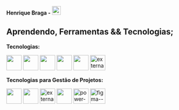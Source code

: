 **Henrique Braga -** <img src="https://img.icons8.com/fluency/48/null/shark.png" width="23" height="23"/>

## Aprendendo, Ferramentas && Tecnologias;
**Tecnologias:**  

<img src="https://cdn.jsdelivr.net/gh/devicons/devicon/icons/c/c-original.svg" width="40" height="40"/>  <img src="https://cdn.jsdelivr.net/gh/devicons/devicon/icons/arduino/arduino-original.svg" width="40" height="40"/>  <img src="https://cdn.jsdelivr.net/gh/devicons/devicon/icons/javascript/javascript-original.svg" width="40" height="40"/>  <img src="https://cdn.jsdelivr.net/gh/devicons/devicon/icons/html5/html5-plain.svg" width="40" height="40"/> <img src="https://cdn.jsdelivr.net/gh/devicons/devicon/icons/css3/css3-original.svg" width="40" height="40"/>  <img width="40" height="40" src="https://img.icons8.com/external-soft-fill-juicy-fish/40/000000/external-sql-coding-and-development-soft-fill-soft-fill-juicy-fish.png" alt="external-sql-coding-and-development-soft-fill-soft-fill-juicy-fish"/>

**Tecnologias para Gestão de Projetos:**  

<img src="https://img.icons8.com/color/48/trello.png" width="40" height="40"/>  <img src="https://img.icons8.com/external-sbts2018-solid-sbts2018/58/FFFFFF/external-agile-basic-ui-elements-2.4-sbts2018-solid-sbts2018.png" width="40" height="40"/>  <img width="40" height="40" src="https://img.icons8.com/external-basicons-color-edtgraphics/40/external-Kanban-project-management-basicons-color-edtgraphics.png" alt="external-Kanban-project-management-basicons-color-edtgraphics"/>  <img src="https://img.icons8.com/external-outline-juicy-fish/60/12B886/external-waterfall-waterfall-development-outline-outline-juicy-fish.png" width="40" height="40"/>  <img width="40" height="40" src="https://img.icons8.com/fluency/40/power-bi-2021.png" alt="power-bi-2021"/>  <img width="40" height="40" src="https://img.icons8.com/color/40/figma--v1.png" alt="figma--v1"/>
